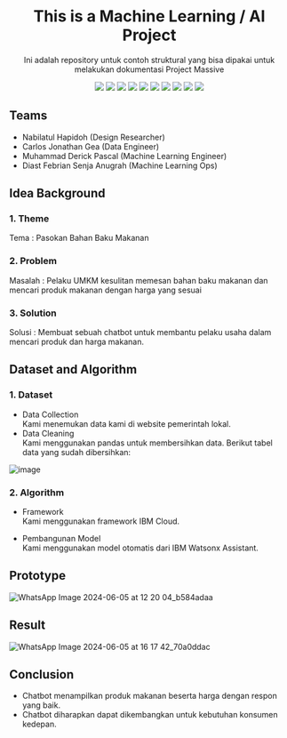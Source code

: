 <h1 align="center">  This is a Machine Learning / AI Project </h1>

<p align="center"> 
Ini adalah repository untuk contoh struktural yang bisa dipakai untuk melakukan dokumentasi Project Massive
</p>

<div align="center">
    <!-- Your badges here -->
    <img src="https://img.shields.io/badge/python-3670A0?style=for-the-badge&logo=python&logoColor=ffdd54">
    <img src="https://img.shields.io/badge/jupyter-%23FA0F00.svg?style=for-the-badge&logo=jupyter&logoColor=white">
    <img src="https://img.shields.io/badge/flask-%23000.svg?style=for-the-badge&logo=flask&logoColor=white">
    <img src="https://img.shields.io/badge/TensorFlow-%23FF6F00.svg?style=for-the-badge&logo=TensorFlow&logoColor=white">
    <img src="https://img.shields.io/badge/Keras-%23D00000.svg?style=for-the-badge&logo=Keras&logoColor=white">
    <img src="https://img.shields.io/badge/scikit--learn-%23F7931E.svg?style=for-the-badge&logo=scikit-learn&logoColor=white">
    <img src="https://img.shields.io/badge/pandas-%23150458.svg?style=for-the-badge&logo=pandas&logoColor=white">
    <img src="https://img.shields.io/badge/numpy-%23013243.svg?style=for-the-badge&logo=numpy&logoColor=white">
    <img src="https://img.shields.io/badge/react-%2320232a.svg?style=for-the-badge&logo=react&logoColor=%2361DAFB">
    <img src="https://img.shields.io/badge/tailwindcss-%2338B2AC.svg?style=for-the-badge&logo=tailwind-css&logoColor=white">
</div>

## Teams

- Nabilatul Hapidoh (Design Researcher)
- Carlos Jonathan Gea (Data Engineer)
- Muhammad Derick Pascal (Machine Learning Engineer)
- Diast Febrian Senja Anugrah (Machine Learning Ops)

## Idea Background

### 1. Theme
Tema : Pasokan Bahan Baku Makanan

### 2. Problem
Masalah : Pelaku UMKM kesulitan memesan bahan baku makanan dan mencari produk makanan dengan harga yang sesuai

### 3. Solution
Solusi : Membuat sebuah chatbot untuk membantu pelaku usaha dalam mencari produk dan harga makanan.

## Dataset and Algorithm

### 1. Dataset
- Data Collection <br />
Kami menemukan data kami di website pemerintah lokal.
- Data Cleaning <br />
Kami menggunakan pandas untuk membersihkan data. Berikut tabel data yang sudah dibersihkan:
 
![image](https://github.com/czgea09/Project-Massive-Kelompok-29-Digital-Food-Nusantara/assets/117085468/b110f5f1-8df8-4a35-a383-73adbbfbddff)

### 2. Algorithm

- Framework <br />
Kami menggunakan framework IBM Cloud.

- Pembangunan Model <br />
Kami menggunakan model otomatis dari IBM Watsonx Assistant.

## Prototype
![WhatsApp Image 2024-06-05 at 12 20 04_b584adaa](https://github.com/czgea09/Project-Massive-Kelompok-29-Digital-Food-Nusantara/assets/117085468/99fd784a-a6c4-44cf-9b35-4953a74699c7)

## Result
![WhatsApp Image 2024-06-05 at 16 17 42_70a0ddac](https://github.com/czgea09/Project-Massive-Kelompok-29-Digital-Food-Nusantara/assets/117085468/a299d593-dc63-4630-b3af-29b5360e7f0d)

## Conclusion
- Chatbot menampilkan produk makanan beserta harga dengan respon yang baik.
- Chatbot diharapkan dapat dikembangkan untuk kebutuhan konsumen kedepan.
